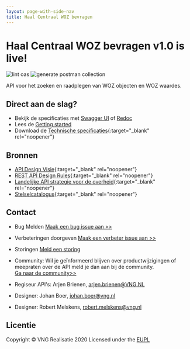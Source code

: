 ```yaml
---
layout: page-with-side-nav
title: Haal Centraal WOZ bevragen
---
```


# Haal Centraal WOZ bevragen v1.0 is live!

![lint oas](https://github.com/VNG-Realisatie/Haal-Centraal-WOZ-bevragen/workflows/lint-oas/badge.svg)
![generate postman collection](https://github.com/VNG-Realisatie/Haal-Centraal-WOZ-bevragen/workflows/generate-postman-collection/badge.svg)

API voor het zoeken en raadplegen van WOZ objecten en WOZ waardes.

<!-- Bekijk de [release notes](./releasenotes). -->

## Direct aan de slag?

* Bekijk de specificaties met [Swagger UI](./swagger-ui) of [Redoc](./redoc)
* Lees de [Getting started](./getting-started)
* Download de [Technische specificaties](https://github.com/VNG-Realisatie/Haal-Centraal-WOZ-bevragen/blob/master/specificatie/genereervariant/openapi.yaml){:target="_blank" rel="noopener"}
<!-- * [Vraag een API-key aan](https://formulieren.kadaster.nl/aanmelden_brk_bevragen){:target="_blank" rel="noopener"} voor toegang tot de testomgeving.-->

## Bronnen

* [API Design Visie](https://github.com/Geonovum/KP-APIs/blob/master/overleggen/Werkgroep%20API%20design%20visie/API%20Design%20Visie.md){:target="_blank" rel="noopener"}
* [REST API Design Rules](https://docs.geostandaarden.nl/api/API-Designrules/){:target="_blank" rel="noopener"}
* [Landelijke API strategie voor de overheid](https://geonovum.github.io/KP-APIs/){:target="_blank" rel="noopener"}
* [Stelselcatalogus](https://www.stelselcatalogus.nl/registraties/WOZ/){:target="_blank" rel="noopener"}

## Contact

* Bug Melden
  [Maak een bug issue aan >>](https://github.com/VNG-Realisatie/Haal-Centraal-WOZ-bevragen/issues/new?assignees=&labels=bug&template=bug_report.md&title=)
* Verbeteringen doorgeven
  [Maak een verbeter issue aan >>](https://github.com/VNG-Realisatie/Haal-Centraal-WOZ-bevragen/issues/new?assignees=&labels=enhancement&template=enhancement.md&title=)
* Storingen
  [Meld een storing](https://formulieren.kadaster.nl/contact_kadaster)
* Community: Wil je geïnformeerd blijven over productwijzigingen of meepraten over de API meld je dan aan bij de community.<br/><a href="https://haalcentraal.pleio.nl/groups/view/6dc1ac46-ec6e-47cc-bcab-ce586d8962b0/community-woz-api">Ga naar de community>></a>


* Regiseur API's: Arjen Brienen, [arjen.brienen@VNG.NL](mailto:arjen.brienen@VNG.NL)
* Designer: Johan Boer, [johan.boer@vng.nl](mailto:johan.boer@vng.nl)
* Designer: Robert Melskens, [robert.melskens@vng.nl](mailto:robert.melskens@vng.nl)

## Licentie
Copyright &copy; VNG Realisatie 2020
Licensed under the [EUPL](https://github.com/VNG-Realisatie/Haal-Centraal-WOZ-bevragen/blob/master/LICENCE.md)
